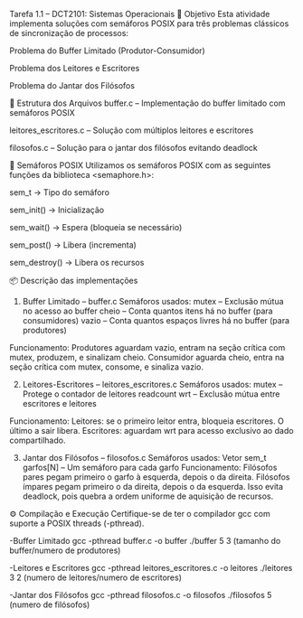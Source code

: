 Tarefa 1.1 – DCT2101: Sistemas Operacionais
📌 Objetivo
Esta atividade implementa soluções com semáforos POSIX para três problemas clássicos de sincronização de processos:

Problema do Buffer Limitado (Produtor-Consumidor)

Problema dos Leitores e Escritores

Problema do Jantar dos Filósofos

📁 Estrutura dos Arquivos
buffer.c – Implementação do buffer limitado com semáforos POSIX

leitores_escritores.c – Solução com múltiplos leitores e escritores

filosofos.c – Solução para o jantar dos filósofos evitando deadlock

🔧 Semáforos POSIX
Utilizamos os semáforos POSIX com as seguintes funções da biblioteca <semaphore.h>:

sem_t → Tipo do semáforo

sem_init() → Inicialização

sem_wait() → Espera (bloqueia se necessário)

sem_post() → Libera (incrementa)

sem_destroy() → Libera os recursos

📦 Descrição das implementações
1. Buffer Limitado – buffer.c
Semáforos usados:
mutex – Exclusão mútua no acesso ao buffer
cheio – Conta quantos itens há no buffer (para consumidores)
vazio – Conta quantos espaços livres há no buffer (para produtores)

Funcionamento:
Produtores aguardam vazio, entram na seção crítica com mutex, produzem, e sinalizam cheio.
Consumidor aguarda cheio, entra na seção crítica com mutex, consome, e sinaliza vazio.

2. Leitores-Escritores – leitores_escritores.c
Semáforos usados:
mutex – Protege o contador de leitores readcount
wrt – Exclusão mútua entre escritores e leitores

Funcionamento:
Leitores: se o primeiro leitor entra, bloqueia escritores. O último a sair libera.
Escritores: aguardam wrt para acesso exclusivo ao dado compartilhado.

3. Jantar dos Filósofos – filosofos.c
Semáforos usados:
Vetor sem_t garfos[N] – Um semáforo para cada garfo
Funcionamento:
Filósofos pares pegam primeiro o garfo à esquerda, depois o da direita.
Filósofos ímpares pegam primeiro o da direita, depois o da esquerda.
Isso evita deadlock, pois quebra a ordem uniforme de aquisição de recursos.

⚙️ Compilação e Execução
Certifique-se de ter o compilador gcc com suporte a POSIX threads (-pthread).

-Buffer Limitado
gcc -pthread buffer.c -o buffer
./buffer 5 3 (tamanho do buffer/numero de produtores)

-Leitores e Escritores
gcc -pthread leitores_escritores.c -o leitores
./leitores 3 2 (numero de leitores/numero de escritores)

-Jantar dos Filósofos
gcc -pthread filosofos.c -o filosofos
./filosofos 5 (numero de filósofos)


